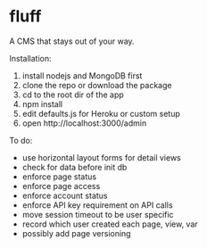 fluff
=====

A CMS that stays out of your way.

Installation:

1. install nodejs and MongoDB first
2. clone the repo or download the package
3. cd to the root dir of the app
4. npm install
5. edit defaults.js for Heroku or custom setup
6. open http://localhost:3000/admin

To do:
- use horizontal layout forms for detail views
- check for data before init db
- enforce page status
- enforce page access
- enforce account status
- enforce API key requirement on API calls
- move session timeout to be user specific
- record which user created each page, view, var
- possibly add page versioning

